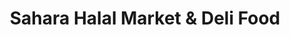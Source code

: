 ---
title: "Sahara Halal Market & Deli Food"
url: /columbus/sahara-halal-market-und-deli-food/
shop: Lebensmittel
---